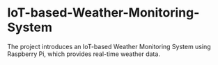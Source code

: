 # IoT-based-Weather-Monitoring-System
The project introduces an IoT-based Weather Monitoring System using Raspberry Pi, which provides real-time weather data.
